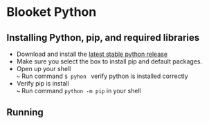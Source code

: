 # Blooket Python

## Installing Python, pip, and required libraries
- Download and install the [latest stable python release](https://www.python.org/downloads/)
- Make sure you select the box to install pip and default packages.
- Open up your shell <br>
 `↪` Run command `$ pyhon ` verify python is installed correctly
- Verify pip is install <br>
 `↪` Run command `python -m pip` in your shell
 
 ## Running
 
